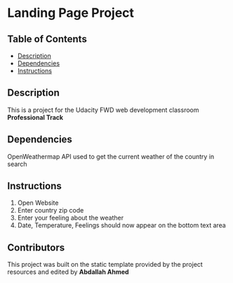 # Landing Page Project

## Table of Contents

- [Description](#Description)
- [Dependencies](#Dependencies)
- [Instructions](#instructions)

## Description

This is a project for the Udacity FWD web development classroom **Professional Track**

## Dependencies

OpenWeathermap API used to get the current weather of the country in search

## Instructions

1. Open Website
2. Enter country zip code
3. Enter your feeling about the weather
4. Date, Temperature, Feelings should now appear on the bottom text area

## Contributors

This project was built on the static template provided by the project resources and edited by **Abdallah Ahmed**
